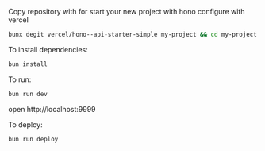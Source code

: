 Copy repository with for start your new project with hono configure with vercel

```sh
bunx degit vercel/hono--api-starter-simple my-project && cd my-project
```

To install dependencies:

```sh
bun install
```

To run:

```sh
bun run dev
```

open http://localhost:9999

To deploy:

```sh
bun run deploy
```
